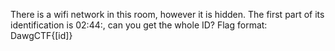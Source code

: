 There is a wifi network in this room, however it is hidden. The first part of its identification is 02:44:, can you get the whole ID?
Flag format: DawgCTF{[id]}